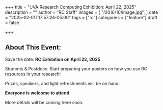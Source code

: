 +++
title = "UVA Research Computing Exhibition: April 22, 2025"
description = ""
author = "RC Staff"
images = [
  "/2016/10/image.jpg",
]
date = "2025-02-01T17:57:24-05:00"
tags = ["rc"]
categories = ["feature"]
draft = false

+++

<img class="card-img-top" src="/images/RC_posters_image.png" alt="" style="float: right;">

## About This Event:

Save the date: <strong>RC Exhibition on April 22, 2025</strong> 

Students & Postdocs: Start preparing your posters on how you use RC resources in your research!

Prizes, speakers, and light refreshments will be on hand. 

<strong>Everyone is welcome to attend</strong>. 

More details will be coming here soon. 




